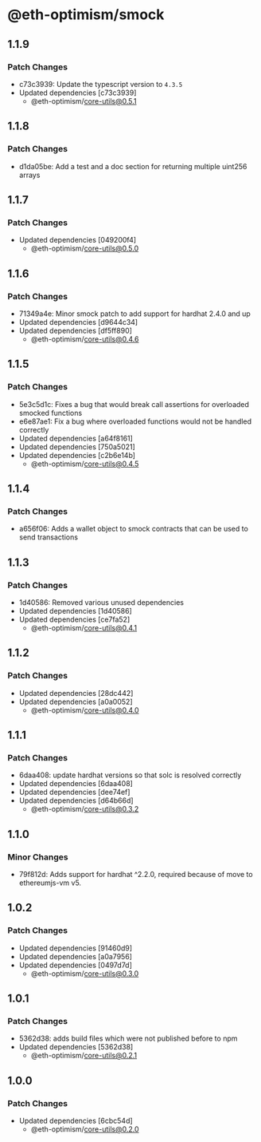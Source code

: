 # @eth-optimism/smock

## 1.1.9

### Patch Changes

- c73c3939: Update the typescript version to `4.3.5`
- Updated dependencies [c73c3939]
  - @eth-optimism/core-utils@0.5.1

## 1.1.8

### Patch Changes

- d1da05be: Add a test and a doc section for returning multiple uint256 arrays

## 1.1.7

### Patch Changes

- Updated dependencies [049200f4]
  - @eth-optimism/core-utils@0.5.0

## 1.1.6

### Patch Changes

- 71349a4e: Minor smock patch to add support for hardhat 2.4.0 and up
- Updated dependencies [d9644c34]
- Updated dependencies [df5ff890]
  - @eth-optimism/core-utils@0.4.6

## 1.1.5

### Patch Changes

- 5e3c5d1c: Fixes a bug that would break call assertions for overloaded smocked functions
- e6e87ae1: Fix a bug where overloaded functions would not be handled correctly
- Updated dependencies [a64f8161]
- Updated dependencies [750a5021]
- Updated dependencies [c2b6e14b]
  - @eth-optimism/core-utils@0.4.5

## 1.1.4

### Patch Changes

- a656f06: Adds a wallet object to smock contracts that can be used to send transactions

## 1.1.3

### Patch Changes

- 1d40586: Removed various unused dependencies
- Updated dependencies [1d40586]
- Updated dependencies [ce7fa52]
  - @eth-optimism/core-utils@0.4.1

## 1.1.2

### Patch Changes

- Updated dependencies [28dc442]
- Updated dependencies [a0a0052]
  - @eth-optimism/core-utils@0.4.0

## 1.1.1

### Patch Changes

- 6daa408: update hardhat versions so that solc is resolved correctly
- Updated dependencies [6daa408]
- Updated dependencies [dee74ef]
- Updated dependencies [d64b66d]
  - @eth-optimism/core-utils@0.3.2

## 1.1.0

### Minor Changes

- 79f812d: Adds support for hardhat ^2.2.0, required because of move to ethereumjs-vm v5.

## 1.0.2

### Patch Changes

- Updated dependencies [91460d9]
- Updated dependencies [a0a7956]
- Updated dependencies [0497d7d]
  - @eth-optimism/core-utils@0.3.0

## 1.0.1

### Patch Changes

- 5362d38: adds build files which were not published before to npm
- Updated dependencies [5362d38]
  - @eth-optimism/core-utils@0.2.1

## 1.0.0

### Patch Changes

- Updated dependencies [6cbc54d]
  - @eth-optimism/core-utils@0.2.0
